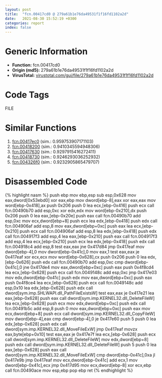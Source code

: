 ```yaml
---
layout: post
title:  "fcn.00417cd0 @ 279a61b1e76da49531f1f16fd1102a2d"
date:   2021-08-30 15:52:19 +0300
categories: report
index: false
---
```


# Generic Information
- **Function:** fcn.00417cd0
- **Origin (md5):** 279a61b1e76da49531f1f16fd1102a2d
- **VirusTotal:** [virustotal.com/gui/file/279a61b1e76da49531f1f16fd1102a2d][virustotal_ref]

# Code Tags
<span class="tag" id="FILE">FILE</span>


# Similar Functions

1. [fcn.00417ec0][similar_1_ref] (sim.: 0.959753907171103)
2. [fcn.00418200][similar_2_ref] (sim.: 0.9410345594948306)
3. [fcn.00417630][similar_3_ref] (sim.: 0.9297915416272411)
4. [fcn.00418730][similar_4_ref] (sim.: 0.9246293036252932)
5. [fcn.004326f0][similar_5_ref] (sim.: 0.9232905865479707)


# Disassembled Code

{% highlight nasm %}
push ebp
mov ebp,esp
sub esp,0x628
mov eax,dword[0x53ebd0]
xor eax,ebp
mov dword[ebp-8],eax
xor eax,eax
mov word[ebp-0x418],ax
push 0x206
push 0
lea ecx,[ebp-0x416]
push ecx
call fcn.00490b70
add esp,0xc
xor edx,edx
mov word[ebp-0x210],dx
push 0x206
push 0
lea eax,[ebp-0x20e]
push eax
call fcn.00490b70
add esp,0xc
mov ecx,dword[ebp+8]
push ecx
lea edx,[ebp-0x418]
push edx
call fcn.004906af
add esp,8
mov eax,dword[ebp+0xc]
push eax
lea ecx,[ebp-0x210]
push ecx
call fcn.004906af
add esp,8
lea edx,[ebp-0x418]
push edx
call fcn.004917f3
add esp,4
lea eax,[ebp-0x210]
push eax
call fcn.004917f3
add esp,4
lea ecx,[ebp-0x210]
push ecx
lea edx,[ebp-0x418]
push edx
call fcn.004918c4
add esp,8
test eax,eax
jne 0x417d84
jmp 0x417eaf
mov dword[ebp-4],0
mov dword[ebp-0x41c],0
mov eax,1
test eax,eax
je 0x417eaf
xor ecx,ecx
mov word[ebp-0x628],cx
push 0x206
push 0
lea edx,[ebp-0x626]
push edx
call fcn.00490b70
add esp,0xc
cmp dword[ebp-0x41c],0
jne 0x417de4
mov eax,dword[ebp+0xc]
push eax
push 0x4f8cd4
lea ecx,[ebp-0x628]
push ecx
call fcn.0049148c
add esp,0xc
jmp 0x417e03
mov edx,dword[ebp-0x41c]
push edx
mov eax,dword[ebp+0xc]
push eax
push 0x4f8ce4
lea ecx,[ebp-0x628]
push ecx
call fcn.0049148c
add esp,0x10
lea edx,[ebp-0x628]
push edx
call dword[sym.imp.SHLWAPI.dll_PathFileExistsW]
test eax,eax
je 0x417e21
lea eax,[ebp-0x628]
push eax
call dword[sym.imp.KERNEL32.dll_DeleteFileW]
lea ecx,[ebp-0x628]
push ecx
mov edx,dword[ebp+0xc]
push edx
call fcn.00491b5c
add esp,8
push 0
mov eax,dword[ebp+0xc]
push eax
mov ecx,dword[ebp+8]
push ecx
call dword[sym.imp.KERNEL32.dll_CopyFileW]
mov dword[ebp-4],eax
cmp dword[ebp-4],0
je 0x417e60
push 5
push 0
lea edx,[ebp-0x628]
push edx
call dword[sym.imp.KERNEL32.dll_MoveFileExW]
jmp 0x417eaf
movzx eax,byte[ebp+0x10]
test eax,eax
je 0x417e7f
lea ecx,[ebp-0x628]
push ecx
call dword[sym.imp.KERNEL32.dll_DeleteFileW]
mov edx,dword[ebp+8]
push edx
call dword[sym.imp.KERNEL32.dll_DeleteFileW]
push 5
push 0
lea eax,[ebp-0x628]
push eax
call dword[sym.imp.KERNEL32.dll_MoveFileExW]
cmp dword[ebp-0x41c],0xa
jl 0x417e9b
jmp 0x417eaf
mov ecx,dword[ebp-0x41c]
add ecx,1
mov dword[ebp-0x41c],ecx
jmp 0x417d95
mov ecx,dword[ebp-8]
xor ecx,ebp
call fcn.00490ace
mov esp,ebp
pop ebp
ret
{% endhighlight %}


[similar_1_ref]: /report/fcn.00417ec0@279a61b1e76da49531f1f16fd1102a2d
[similar_2_ref]: /report/fcn.00418200@279a61b1e76da49531f1f16fd1102a2d
[similar_3_ref]: /report/fcn.00417630@279a61b1e76da49531f1f16fd1102a2d
[similar_4_ref]: /report/fcn.00418730@279a61b1e76da49531f1f16fd1102a2d
[similar_5_ref]: /report/fcn.004326f0@279a61b1e76da49531f1f16fd1102a2d
[virustotal_ref]: https://www.virustotal.com/gui/file/279a61b1e76da49531f1f16fd1102a2d
